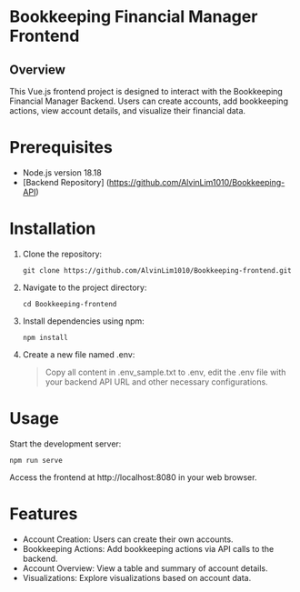 # Bookkeeping Financial Manager Frontend
## Overview
This Vue.js frontend project is designed to interact with the Bookkeeping Financial Manager Backend. Users can create accounts, add bookkeeping actions, view account details, and visualize their financial data.

# Prerequisites
- Node.js version 18.18
- [Backend Repository] (https://github.com/AlvinLim1010/Bookkeeping-API)

# Installation
1. Clone the repository:
   ```
   git clone https://github.com/AlvinLim1010/Bookkeeping-frontend.git
   ```
   
2. Navigate to the project directory:
   ```
   cd Bookkeeping-frontend
   ```

3. Install dependencies using npm:
   ```
   npm install
   ```

4. Create a new file named .env:
   > Copy all content in .env_sample.txt to .env, edit the .env file with your backend API URL and other necessary configurations. 

# Usage
Start the development server:
```
npm run serve
```
Access the frontend at http://localhost:8080 in your web browser.

# Features
- Account Creation: Users can create their own accounts.
- Bookkeeping Actions: Add bookkeeping actions via API calls to the backend.
- Account Overview: View a table and summary of account details.
- Visualizations: Explore visualizations based on account data.
